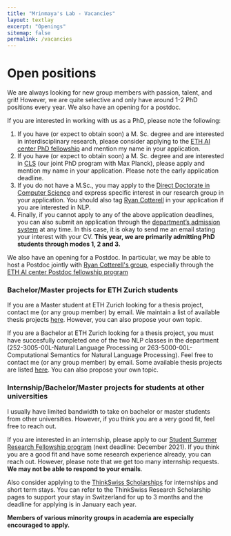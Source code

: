 ```yaml
---
title: "Mrinmaya's Lab - Vacancies"
layout: textlay
excerpt: "Openings"
sitemap: false
permalink: /vacancies
---
```


# Open positions


We are always looking for new group members with passion, talent, and grit! However, we are quite selective and only have around 1-2 PhD positions every year. We also have an opening for a postdoc.

If you are interested in working with us as a PhD, please note the following:
1. If you have (or expect to obtain soon) a M. Sc. degree and are interested in interdisciplinary research, please consider applying to the [ETH AI center PhD fellowship](https://ai.ethz.ch/education/phd-and-postdoc-programs.html) and mention my name in your application.
2. If you have (or expect to obtain soon) a M. Sc. degree and are interested in [CLS](https://learning-systems.org/) (our joint PhD program with Max Planck), please apply and mention my name in your application. Please note the early application deadline.
3. If you do not have a M.Sc., you may apply to the [Direct Doctorate in Computer Science](https://inf.ethz.ch/doctorate/direct-doctorate-computer-science.html) and express specific interest in our research group in your application. You should also tag [Ryan Cotterell](https://rycolab.io/) in your application if you are interested in NLP.
4. Finally, if you cannot apply to any of the above application deadlines, you can also submit an application through the [department’s admission system](https://www.inf.ethz.ch/phd-application) at any time. In this case, it is okay to send me an email stating your interest with your CV. **This year, we are primarily admitting PhD students through modes 1, 2 and 3.**


We also have an opening for a Postdoc. In particular, we may be able to host a Postdoc jointly with [Ryan Cotterell's group](https://rycolab.io/), especially through the [ETH AI center Postdoc fellowship program](https://ai.ethz.ch/education/phd-and-postdoc-programs.html)

### Bachelor/Master projects for ETH Zurich students
If you are a Master student at ETH Zurich looking for a thesis project, contact me (or any group member) by email. We maintain a list of available thesis projects [here](https://docs.google.com/document/d/1V6VXXAUmfEURldrbPtCiIFAOW4UKoXT49fTvTSOsRTk/edit#). However, you can also propose your own topic.

If you are a Bachelor at ETH Zurich looking for a thesis project, you must have succesfully completed one of the two NLP classes in the department (252-3005-00L-Natural Language Processing or 263-5000-00L-Computational Semantics for Natural Language Processing). Feel free to contact me (or any group member) by email. Some available thesis projects are listed [here](https://docs.google.com/document/d/1V6VXXAUmfEURldrbPtCiIFAOW4UKoXT49fTvTSOsRTk/edit#). You can also propose your own topic.

### Internship/Bachelor/Master projects for students at other universities
I usually have limited bandwidth to take on bachelor or master students from other universities. However, if you think you are a very good fit, feel free to reach out.

If you are interested in an internship, please apply to our [Student Summer Research Fellowship program](https://www.inf.ethz.ch/studies/summer-research-fellowship.html) (next deadline: December 2021). If you think you are a good fit and have some research experience already, you can reach out. However, please note that we get too many internship requests. **We may not be able to respond to your emails**.

Also consider applying to the [ThinkSwiss Scholarships](https://thinkswiss.org/) for internships and short term stays. You can refer to the ThinkSwiss Research Scholarship pages to support your stay in Switzerland for up to 3 months and the deadline for applying is in January each year.

**Members of various minority groups in academia are especially encouraged to apply.**

